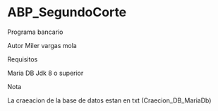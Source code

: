 # ABP_SegundoCorte
Programa bancario

Autor Miler vargas mola

Requisitos

Maria DB
Jdk 8 o superior

Nota

La craeacion de la base de datos estan en txt (Craecion_DB_MariaDb)
